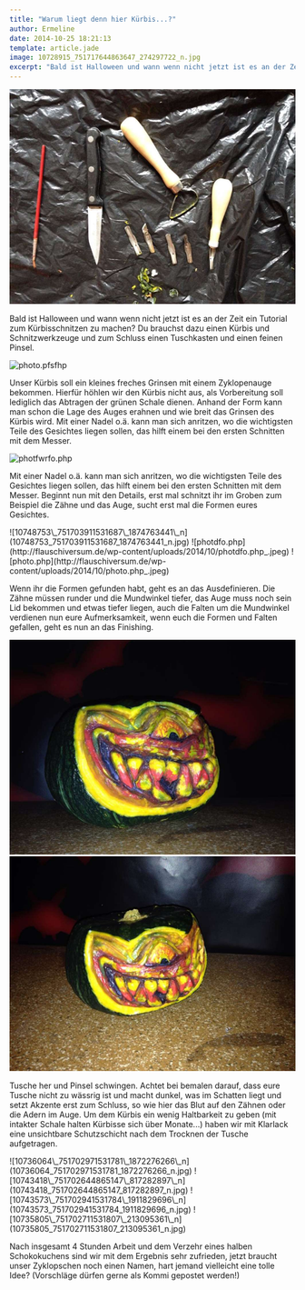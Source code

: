```yaml
---
title: "Warum liegt denn hier Kürbis...?"
author: Ermeline
date: 2014-10-25 18:21:13
template: article.jade
image: 10728915_751717644863647_274297722_n.jpg
excerpt: "Bald ist Halloween und wann wenn nicht jetzt ist es an der Zeit ein Tutorial zum Kürbisschnitzen zu machen?"
---
```


![10728915\_751717644863647\_274297722\_n](10728915_751717644863647_274297722_n.jpg)


Bald ist Halloween und wann wenn nicht jetzt ist es an der Zeit ein
Tutorial zum Kürbisschnitzen zu machen? Du brauchst dazu einen Kürbis
und Schnitzwerkzeuge und zum Schluss einen Tuschkasten und einen feinen
Pinsel.

![photo.pfsfhp](http://flauschiversum.de/wp-content/uploads/2014/10/photo.pfsfhp.jpeg)


Unser Kürbis soll ein kleines freches Grinsen mit einem Zyklopenauge
bekommen. Hierfür höhlen wir den Kürbis nicht aus, als Vorbereitung soll
lediglich das Abtragen der grünen Schale dienen. Anhand der Form kann
man schon die Lage des Auges erahnen und wie breit das Grinsen des
Kürbis wird. Mit einer Nadel o.ä. kann man sich anritzen, wo die
wichtigsten Teile des Gesichtes liegen sollen, das hilft einem bei den
ersten Schnitten mit dem Messer.

![photfwrfo.php](http://flauschiversum.de/wp-content/uploads/2014/10/photfwrfo.php_.jpeg)

Mit einer Nadel o.ä. kann man sich anritzen, wo die wichtigsten Teile
des Gesichtes liegen sollen, das hilft einem bei den ersten Schnitten
mit dem Messer. Beginnt nun mit den Details, erst mal schnitzt ihr im
Groben zum Beispiel die Zähne und das Auge, sucht erst mal die Formen
eures Gesichtes.

<div id='slides' class='slideshow'>
![10748753\_751703911531687\_1874763441\_n](10748753_751703911531687_1874763441_n.jpg)
![photdfo.php](http://flauschiversum.de/wp-content/uploads/2014/10/photdfo.php_.jpeg)
![photo.php](http://flauschiversum.de/wp-content/uploads/2014/10/photo.php_.jpeg)
</div>

Wenn ihr die Formen gefunden habt, geht es an das Ausdefinieren. Die
Zähne müssen runder und die Mundwinkel tiefer, das Auge muss noch sein
Lid bekommen und etwas tiefer liegen, auch die Falten um die Mundwinkel
verdienen nun eure Aufmerksamkeit, wenn euch die Formen und Falten
gefallen, geht es nun an das Finishing.  

![10743235\_751703334865078\_969585268\_n](10743235_751703334865078_969585268_n.jpg)
![10745096\_751703228198422\_1711476771\_n](10745096_751703228198422_1711476771_n.jpg)

Tusche her und Pinsel schwingen. Achtet bei bemalen darauf, dass eure
Tusche nicht zu wässrig ist und macht dunkel, was im Schatten liegt und
setzt Akzente erst zum Schluss, so wie hier das Blut auf den Zähnen oder
die Adern im Auge. Um dem Kürbis ein wenig Haltbarkeit zu geben (mit
intakter Schale halten Kürbisse sich über Monate...) haben wir mit
Klarlack eine unsichtbare Schutzschicht nach dem Trocknen der Tusche
aufgetragen.

<div id='slides' class='slideshow'>
![10736064\_751702971531781\_1872276266\_n](10736064_751702971531781_1872276266_n.jpg)
![10743418\_751702644865147\_817282897\_n](10743418_751702644865147_817282897_n.jpg)
![10743573\_751702941531784\_1911829696\_n](10743573_751702941531784_1911829696_n.jpg)
![10735805\_751702711531807\_213095361\_n](10735805_751702711531807_213095361_n.jpg)
</div>

Nach insgesamt 4 Stunden Arbeit und dem Verzehr eines halben
Schokokuchens sind wir mit dem Ergebnis sehr zufrieden, jetzt braucht
unser Zyklopschen noch einen Namen, hart jemand vielleicht eine tolle
Idee? (Vorschläge dürfen gerne als Kommi gepostet werden!)
